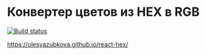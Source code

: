 Конвертер цветов из HEX в RGB
===
[![Build status](https://ci.appveyor.com/api/projects/status/l1e4sxjosxp26ixl?svg=true)](https://ci.appveyor.com/project/OlesyaZubkova/react-hex)


https://olesyazubkova.github.io/react-hex/
